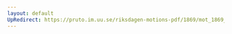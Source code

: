 ```yaml
---
layout: default
UpRedirect: https://pruto.im.uu.se/riksdagen-motions-pdf/1869/mot_1869__ak__191/mot_1869__ak__191-002.pdf
---
```

